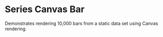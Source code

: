 # Series Canvas Bar

Demonstrates rendering 10,000 bars from a static data set using Canvas rendering.
